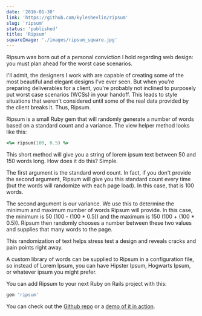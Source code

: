 ```yaml
---
date: '2016-01-30'
link: 'https://github.com/kyleshevlin/ripsum'
slug: 'ripsum'
status: 'published'
title: 'Ripsum'
squareImage: './images/ripsum_square.jpg'
---
```


Ripsum was born out of a personal conviction I hold regarding web design: you must plan ahead for the worst case scenarios.

I'll admit, the designers I work with are capable of creating some of the most beautiful and elegant designs I've ever seen. But when you're preparing deliverables for a client, you're probably not inclined to purposely put worst case scenarios (WCSs) in your handoff. This leads to style situations that weren't considered until some of the real data provided by the client breaks it. Thus, Ripsum.

Ripsum is a small Ruby gem that will randomly generate a number of words based on a standard count and a variance. The view helper method looks like this:

```ruby
<%= ripsum(100, 0.5) %>
```

This short method will give you a string of lorem ipsum text between 50 and 150 words long. How does it do this? Simple.

The first argument is the standard word count. In fact, if you don't provide the second argument, Ripsum will give you this standard count every time (but the words will randomize with each page load). In this case, that is 100 words.

The second argument is our variance. We use this to determine the minimum and maximum number of words Ripsum will provide. In this case, the minimum is 50 (100 - (100 \* 0.5)) and the maximum is 150 (100 + (100 \* 0.5)). Ripsum then randomly chooses a number between these two values and supplies that many words to the page.

This randomization of text helps stress test a design and reveals cracks and pain points right away.

A custom library of words can be supplied to Ripsum in a configuration file, so instead of Lorem Ipsum, you can have Hipster Ipsum, Hogwarts Ipsum, or whatever ipsum you might prefer.

You can add Ripsum to your next Ruby on Rails project with this:

```ruby
gem 'ripsum'
```

You can check out the [Github repo](https://github.com/kyleshevlin/ripsum) or a [demo of it in action](https://kyleshevlin.github.io/ripsum).
